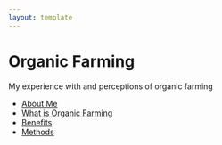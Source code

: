 ```yaml
---
layout: template
---
```


# Organic Farming

My experience with and perceptions of organic farming

-  [About Me](README.md)
-  [What is Organic Farming](topics/intro.md)
-  [Benefits](topics/benefits.md)
-  [Methods](topics/methods.md)
